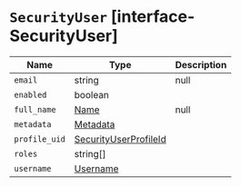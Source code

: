 # `SecurityUser` [interface-SecurityUser]

| Name | Type | Description |
| - | - | - |
| `email` | string | null | &nbsp; |
| `enabled` | boolean | &nbsp; |
| `full_name` | [Name](./Name.md) | null | &nbsp; |
| `metadata` | [Metadata](./Metadata.md) | &nbsp; |
| `profile_uid` | [SecurityUserProfileId](./SecurityUserProfileId.md) | &nbsp; |
| `roles` | string[] | &nbsp; |
| `username` | [Username](./Username.md) | &nbsp; |
